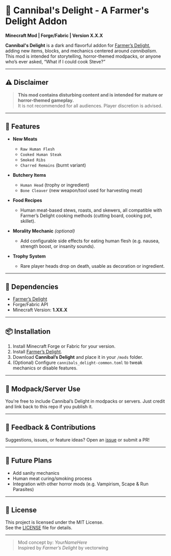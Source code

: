# 🍖 Cannibal's Delight - A Farmer's Delight Addon

**Minecraft Mod | Forge/Fabric | Version X.X.X**

**Cannibal's Delight** is a dark and flavorful addon for [Farmer’s Delight](https://www.curseforge.com/minecraft/mc-mods/farmers-delight), adding new items, blocks, and mechanics centered around *cannibalism*. This mod is intended for storytelling, horror-themed modpacks, or anyone who’s ever asked, “What if I could cook Steve?”

---

## ⚠️ Disclaimer

> **This mod contains disturbing content and is intended for mature or horror-themed gameplay.**  
> It is not recommended for all audiences. Player discretion is advised.

---

## 🔧 Features

- **New Meats**  
  - `Raw Human Flesh`  
  - `Cooked Human Steak`  
  - `Smoked Ribs`  
  - `Charred Remains` (burnt variant)

- **Butchery Items**  
  - `Human Head` (trophy or ingredient)  
  - `Bone Cleaver` (new weapon/tool used for harvesting meat)

- **Food Recipes**  
  - Human meat-based stews, roasts, and skewers, all compatible with Farmer’s Delight cooking methods (cutting board, cooking pot, skillet).

- **Morality Mechanic** *(optional)*  
  - Add configurable side effects for eating human flesh (e.g. nausea, strength boost, or insanity sounds).

- **Trophy System**  
  - Rare player heads drop on death, usable as decoration or ingredient.

---

## 🔗 Dependencies

- [Farmer’s Delight](https://www.curseforge.com/minecraft/mc-mods/farmers-delight)  
- Forge/Fabric API  
- Minecraft Version: **1.XX.X**

---

## 📦 Installation

1. Install Minecraft Forge or Fabric for your version.
2. Install [Farmer’s Delight](https://www.curseforge.com/minecraft/mc-mods/farmers-delight).
3. Download **Cannibal’s Delight** and place it in your `/mods` folder.
4. (Optional) Configure `cannibals_delight-common.toml` to tweak mechanics or disable features.

---

## 🧪 Modpack/Server Use

You're free to include Cannibal’s Delight in modpacks or servers. Just credit and link back to this repo if you publish it.

---

## 💬 Feedback & Contributions

Suggestions, issues, or feature ideas? Open an [issue](https://github.com/yourusername/cannibals-delight/issues) or submit a PR!

---

## 🧠 Future Plans

- Add sanity mechanics
- Human meat curing/smoking process
- Integration with other horror mods (e.g. Vampirism, Scape & Run Parasites)

---

## 📜 License

This project is licensed under the MIT License.  
See the [LICENSE](LICENSE) file for details.

---

> Mod concept by: *YourNameHere*  
> Inspired by *Farmer’s Delight* by vectorwing
